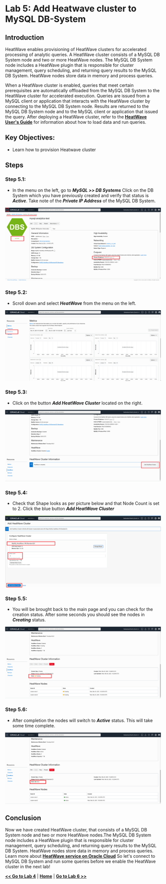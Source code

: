 # Lab 5: Add Heatwave cluster to MySQL DB-System

## Introduction

HeatWave enables provisioning of HeatWave clusters for accelerated processing of analytic queries. A HeatWave cluster consists of a MySQL DB System node and two or more HeatWave nodes. The MySQL DB System node includes a HeatWave plugin that is responsible for cluster management, query scheduling, and returning query results to the MySQL DB System. HeatWave nodes store data in memory and process queries.

When a HeatWave cluster is enabled, queries that meet certain prerequisites are automatically offloaded from the MySQL DB System to the HeatWave cluster for accelerated execution. Queries are issued from a MySQL client or application that interacts with the HeatWave cluster by connecting to the MySQL DB System node. Results are returned to the MySQL DB System node and to the MySQL client or application that issued the query. 
After deploying a HeatWave cluster, refer to the **[HeatWave User's Guide](https://dev.mysql.com/doc/heatwave/en/)** for information about how to load data and run queries. 

## Key Objectives:
- Learn how to provision Heatwave cluster


## Steps

### **Step 5.1:**
- In the menu on the left, go to _**MySQL >> DB Systems**_
Click on the DB System which you have previously created and verify that status is _**Active**_.
Take note of the _**Private IP Address**_ of the MySQL DB System.

![](./images/HW29_mds.png)

### **Step 5.2:**
- Scroll down and select _**HeatWave**_ from the menu on the left.
  
![](./images/HW30_hw.png)

### **Step 5.3:**
- Click on the button _**Add HeatWave Cluster**_ located on the right.
  
![](./images/HW31_hw.png)

### **Step 5.4:**
- Check that Shape looks as per picture below and that Node Count is set to 2.
Click the blue button _**Add HeatWave Cluster**_

![](./images/HW32_hw.png)

### **Step 5.5:**
- You will be brought back to the main page and you can check for the creation status. After some seconds you should see the nodes in _**Creating**_ status.
  
![](./images/HW33_hw.png)

### **Step 5.6:**
- After completion the nodes will switch to _**Active**_ status. This will take some time complete. 
  
![](./images/HW34_hw.png)

## Conclusion

Now we have created HeatWave cluster, that consists of a MySQL DB System node and two or more HeatWave nodes.The MySQL DB System node includes a HeatWave plugin that is responsible for cluster management, query scheduling, and returning query results to the MySQL DB System. HeatWave nodes store data in memory and process queries. 
Learn more about **[HeatWave service on Oracle Cloud](https://docs.oracle.com/en-us/iaas/mysql-database/doc/heatwave1.html)** 
So let's connect to MySQL DB System and run some queries before we enable the HeatWave cluster in the next lab! 

**[<< Go to Lab 4](Lab4.md)** | **[Home](Readme.md)** | **[Go to Lab 6 >>](Lab6.md)**
